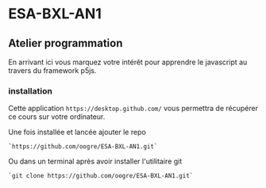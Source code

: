 # ESA-BXL-AN1
## Atelier programmation

En arrivant ici vous marquez votre intérêt pour apprendre le javascript au travers du framework p5js.

### installation
Cette application `https://desktop.github.com/` vous permettra de récupérer ce cours sur votre ordinateur.

Une fois installée et lancée ajouter le repo 

    `https://github.com/oogre/ESA-BXL-AN1.git`

Ou dans un terminal après avoir installer l'utilitaire git

    `git clone https://github.com/oogre/ESA-BXL-AN1.git`


